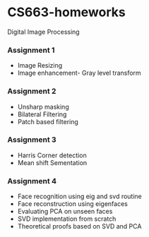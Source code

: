 # CS663-homeworks
Digital Image Processing

### Assignment 1 

- Image Resizing
- Image enhancement- Gray level transform 

### Assignment 2 

- Unsharp masking
- Bilateral Filtering
- Patch based filtering

### Assignment 3

- Harris Corner detection
- Mean shift Sementation 

### Assignment 4

- Face recognition using eig and svd routine
- Face reconstruction using eigenfaces
- Evaluating PCA on unseen faces
- SVD implementation from scratch
- Theoretical proofs based on SVD and PCA
